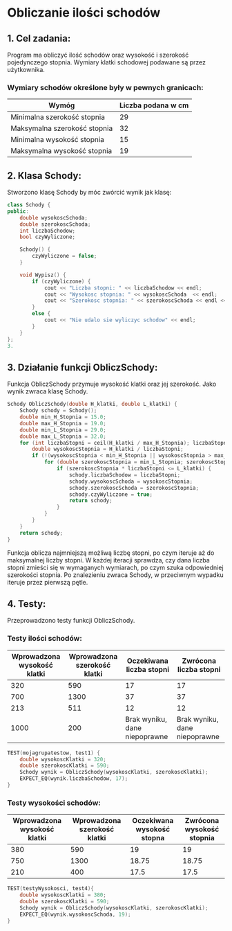 # Obliczanie ilości schodów

## 1. Cel zadania:

Program ma obliczyć ilość schodów oraz wysokość i szerokość pojedynczego stopnia. Wymiary klatki schodowej podawane są przez użytkownika.<br>
### Wymiary schodów określone były w pewnych granicach:

| Wymóg | Liczba podana w cm |
| ---- | ---- |
| Minimalna szerokość stopnia | 29 |
| Maksymalna szerokość stopnia | 32 |
| Minimalna wysokość stopnia | 15 |
| Maksymalna wysokość stopnia | 19 |

## 2. Klasa Schody:
Stworzono klasę Schody by móc zwórcić wynik jak klasę:
```cpp
class Schody {
public:
    double wysokoscSchoda;
    double szerokoscSchoda;
    int liczbaSchodow;
    bool czyWyliczone;

    Schody() {
        czyWyliczone = false;
    }

    void Wypisz() {
        if (czyWyliczone) {
            cout << "Liczba stopni: " << liczbaSchodow << endl;
            cout << "Wysokosc stopnia: " << wysokoscSchoda  << endl;
            cout << "Szerokosc stopnia: " << szerokoscSchoda << endl << endl;
        }
        else {
            cout << "Nie udalo sie wyliczyc schodow" << endl;
        }
    }
};
3.
```

## 3. Działanie funkcji ObliczSchody:
Funkcja ObliczSchody przymuje wysokość klatki oraz jej szerokość. Jako wynik zwraca klasę Schody.
```cpp
Schody ObliczSchody(double H_klatki, double L_klatki) {
    Schody schody = Schody();
    double min_H_Stopnia = 15.0;
    double max_H_Stopnia = 19.0;
    double min_L_Stopnia = 29.0;
    double max_L_Stopnia = 32.0;
    for (int liczbaStopni = ceil(H_klatki / max_H_Stopnia); liczbaStopni <= floor(H_klatki / min_H_Stopnia); liczbaStopni++) {
        double wysokoscStopnia = H_klatki / liczbaStopni;
        if (!(wysokoscStopnia < min_H_Stopnia || wysokoscStopnia > max_H_Stopnia)) {
            for (double szerokoscStopnia = min_L_Stopnia; szerokoscStopnia <= max_L_Stopnia; szerokoscStopnia += 0.1) {
                if (szerokoscStopnia * liczbaStopni <= L_klatki) {
                    schody.liczbaSchodow = liczbaStopni;
                    schody.wysokoscSchoda = wysokoscStopnia;
                    schody.szerokoscSchoda = szerokoscStopnia;
                    schody.czyWyliczone = true;
                    return schody;
                }
            }
        }
    }
    return schody;
}
```
Funkcja oblicza najmniejszą możliwą liczbę stopni, po czym iteruje aż do maksymalnej liczby stopni. W każdej iteracji sprawdza, czy dana liczba stopni zmieści się w wymaganych wymiarach, po czym szuka odpowiedniej szerokości stopnia. Po znalezieniu zwraca Schody, w przeciwnym wypadku iteruje przez pierwszą pętle.<br>

## 4. Testy:
Przeprowadzono testy funkcji ObliczSchody.

### Testy ilości schodów:
| Wprowadzona wysokość klatki | Wprowadzona szerokość klatki | Oczekiwana liczba stopni | Zwrócona liczba stopni |
| ---- | ---- | ---- | ---- |
| 320 | 590 | 17 | 17 |
| 700 | 1300 | 37 | 37 |
| 213 | 511 | 12 | 12 |
| 1000 | 200 | Brak wyniku, dane niepoprawne | Brak wyniku, dane niepoprawne |

```cpp
TEST(mojagrupatestow, test1) {
    double wysokoscKlatki = 320;
    double szerokoscKlatki = 590;
    Schody wynik = ObliczSchody(wysokoscKlatki, szerokoscKlatki);
    EXPECT_EQ(wynik.liczbaSchodow, 17);
}
```


### Testy wysokości schodów:
| Wprowadzona wysokość klatki | Wprowadzona szerokość klatki | Oczekiwana wysokość stopna | Zwrócona wysokość stopnia |
| ---- | ---- | ---- | ---- |
| 380 | 590 | 19 | 19 |
| 750 | 1300 | 18.75 | 18.75 |
| 210 | 400 | 17.5 | 17.5 |

```cpp
TEST(testyWysokosci, test4){
    double wysokoscKlatki = 380;
    double szerokoscKlatki = 590;
    Schody wynik = ObliczSchody(wysokoscKlatki, szerokoscKlatki);
    EXPECT_EQ(wynik.wysokoscSchoda, 19);
}
```
